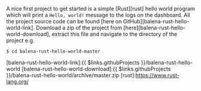 A nice first project to get started is a simple [Rust][rust] hello world program which will print a `Hello, world!` message to the logs on the dashboard. All the project source code can be found [here on GitHub][balena-rust-hello-world-link]. Download a zip of the project from [here][balena-rust-hello-world-download], extract this file and navigate to the directory of the project e.g.

```shell
$ cd balena-rust-hello-world-master
```

[balena-rust-hello-world-link]:{{ $links.githubProjects }}/balena-rust-hello-world
[balena-rust-hello-world-download]:{{ $links.githubProjects }}/balena-rust-hello-world/archive/master.zip
[rust]:https://www.rust-lang.org/
